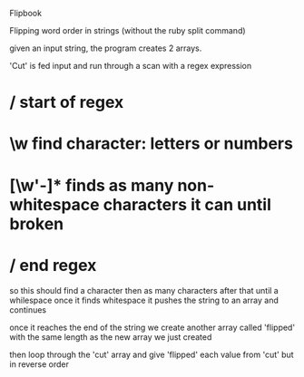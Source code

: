 Flipbook

Flipping word order in strings (without the ruby split command)

given an input string, the program creates 2 arrays.

'Cut' is fed input and run through a scan with a regex expression

  #  /        start of regex
  #  \w       find character: letters or numbers
  #  [\w\'-]* finds as many non-whitespace characters it can until broken
  #  /        end regex

  so this should find a character then as many characters after that until a whilespace
  once it finds whitespace it pushes the string to an array and continues

once it reaches the end of the string we create another array called 'flipped' with the same length as the new array we just created

then loop through the 'cut' array and give 'flipped' each value from 'cut' but in reverse order
